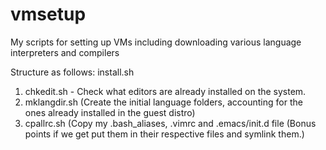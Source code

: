 # vmsetup
My scripts for setting up VMs including downloading various language interpreters and compilers

Structure as follows:
install.sh

1. chkedit.sh - Check what editors are already installed on the system.
2. mklangdir.sh (Create the initial language folders, accounting for the ones already installed in the guest distro)
3. cpallrc.sh (Copy my .bash_aliases, .vimrc and .emacs/init.d file (Bonus points if we get put them in their respective files and symlink them.)


    
